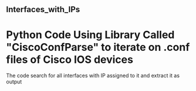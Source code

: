 ## Interfaces_with_IPs
# Python Code Using Library Called "CiscoConfParse" to iterate on .conf files of Cisco IOS devices
The code search for all interfaces with IP assigned to it and extract it as output

